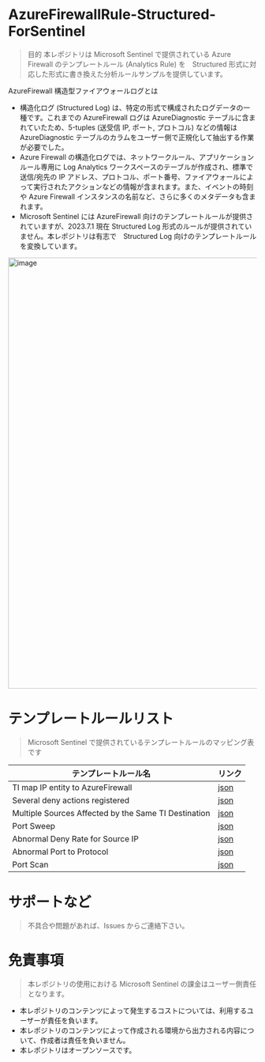 # AzureFirewallRule-Structured-ForSentinel
> 目的
本レポジトリは Microsoft Sentinel で提供されている Azure Firewall のテンプレートルール (Analytics Rule) を　Structured 形式に対応した形式に書き換えた分析ルールサンプルを提供しています。

AzureFirewall 構造型ファイアウォールログとは
 - 構造化ログ (Structured Log) は、特定の形式で構成されたログデータの一種です。これまでの AzureFirewall ログは AzureDiagnostic テーブルに含まれていたため、5-tuples (送受信 IP, ポート, プロトコル) などの情報は AzureDiagnostic テーブルのカラムをユーザー側で正規化して抽出する作業が必要でした。<BR>
 - Azure Firewall の構造化ログでは、ネットワークルール、アプリケーションルール専用に Log Analytics ワークスペースのテーブルが作成され、標準で送信/宛先の IP アドレス、プロトコル、ポート番号、ファイアウォールによって実行されたアクションなどの情報が含まれます。また、イベントの時刻や Azure Firewall インスタンスの名前など、さらに多くのメタデータも含まれます。
 - Microsoft Sentinel には AzureFirewall 向けのテンプレートルールが提供されていますが、2023.7.1 現在 Structured Log 形式のルールが提供されていません。本レポジトリは有志で　Structured Log 向けのテンプレートルールを変換しています。
<img width="872" alt="image" src="https://github.com/hisashin0728/AzureFirewallRule-Structured-ForSentinel/assets/55295601/cb247e61-713d-4b1d-8abc-a4ad185763aa">

# テンプレートルールリスト
> Microsoft Sentinel で提供されているテンプレートルールのマッピング表です

|  テンプレートルール名  | リンク |
| ---- | ---- |
| TI map IP entity to AzureFirewall | [json](https://github.com/hisashin0728/AzureFirewallRule-Structured-ForSentinel/blob/main/TImapIPentitytoAzureFirewall.json) |
| Several deny actions registered | [json](https://github.com/hisashin0728/AzureFirewallRule-Structured-ForSentinel/blob/main/Several%20deny%20actions%20registered.json) |
| Multiple Sources Affected by the Same TI Destination | [json](https://github.com/hisashin0728/AzureFirewallRule-Structured-ForSentinel/blob/main/Multiple%20Sources%20Affected%20by%20the%20Same%20TI%20Destination.json) |
| Port Sweep | [json](https://github.com/hisashin0728/AzureFirewallRule-Structured-ForSentinel/blob/main/PortSweep.json) |
| Abnormal Deny Rate for Source IP | [json](https://github.com/hisashin0728/AzureFirewallRule-Structured-ForSentinel/blob/main/AbnormalDenyRateforSourceIP.json) |
| Abnormal Port to Protocol | [json](https://github.com/hisashin0728/AzureFirewallRule-Structured-ForSentinel/blob/main/AbnormalPortProtocol.json) |
| Port Scan | [json](https://github.com/hisashin0728/AzureFirewallRule-Structured-ForSentinel/blob/main/PortScan.json) |

# サポートなど
> 不具合や問題があれば、Issues からご連絡下さい。

# 免責事項
> 本レポジトリの使用における Microsoft Sentinel の課金はユーザー側責任となります。

- 本レポジトリのコンテンツによって発生するコストについては、利用するユーザーが責任を負います。
- 本レポジトリのコンテンツによって作成される環境から出力される内容について、作成者は責任を負いません。
- 本レポジトリはオープンソースです。 

